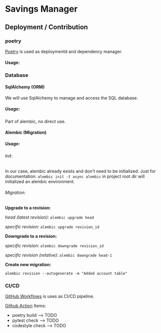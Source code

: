 # Savings Manager


## Deployment / Contribution
### poetry

[Poetry](https://python-poetry.org/) is used as deploymentd and dependency manager.

#### Usage: 

### Database
 

#### SqlAlchemy (ORM)
We will use SqlAlchemy to manage and access the SQL database. 

##### Usage: 
Part of alembic, no direct use.

#### Alembic (Migration)


##### Usage: 
###### Init:
In our case, alembic already exists and don't need to be initialized.
Just for documentation: `alembic init -t async alembic` in project root dir will initialized an alembic environment.

###### Migration:
**Upgrade to a revision:**

*head (latest revision):* `alembic upgrade head`

*specific revision*: `alembic upgrade revision_id`

**Downgrade to a revision:**

*specific revision*: `alembic downgrade revision_id`

*specific revision (relative)*: `alembic downgrade head-1`

**Create new migration:**

`alembic revision --autogenerate -m "Added account table"`


### CI/CD

[GitHub Workflows](https://github.com/PythBuster/savings_manager/actions/new) is uses as CI/CD pipeline.

[Github Action](https://github.com/PythBuster/savings_manager/actions/new) Items:
- poetry build --> TODO
- pytest check --> TODO
- codestyle check --> TODO